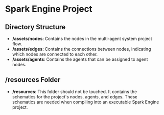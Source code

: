 # Spark Engine Project

## Directory Structure

- **/assets/nodes**: Contains the nodes in the multi-agent system project flow.
- **/assets/edges**: Contains the connections between nodes, indicating which nodes are connected to each other.
- **/assets/agents**: Contains the agents that can be assigned to agent nodes.

## /resources Folder

- **/resources**: This folder should not be touched. It contains the schematics for the project's nodes, agents, and edges. These schematics are needed when compiling into an executable Spark Engine project.